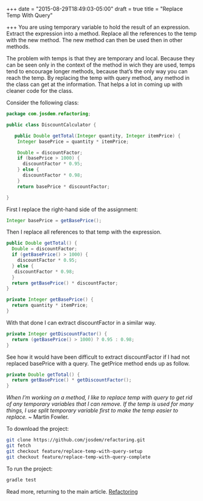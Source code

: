 +++
date = "2015-08-29T18:49:03-05:00"
draft = true
title = "Replace Temp With Query"

+++
You are using temporary variable to hold the result of an expression. Extract the expression into a method. Replace all the references to the temp with the new method. The new method can then be used then in other methods.

The problem with temps is that they are temporary and local. Because they can be seen only in the context of the method in wich they are used, temps tend to encourage longer methods, because that’s the only way you can reach the temp. By replacing the temp with query method, any method in the class can get at the information. That helps a lot in coming up with cleaner code for the class.

Consider the following class:

```java
package com.josdem.refactoring;

public class DiscountCalculator {

   public Double getTotal(Integer quantity, Integer itemPrice) {
    Integer basePrice = quantity * itemPrice;

    Double = discountFactor;
    if (basePrice > 1000) {
      discountFactor * 0.95;
    } else {
      discountFactor * 0.98;
    }
    return basePrice * discountFactor;

}
```

First I replace the right-hand side of the assignment:

```java
Integer basePrice = getBasePrice();
```

Then I replace all references to that temp with the expression.

```java
public Double getTotal() {
  Double = discountFactor;
  if (getBasePrice() > 1000) {
    discountFactor * 0.95;
  } else {
   discountFactor * 0.98;
  }
  return getBasePrice() * discountFactor;
}

private Integer getBasePrice() {
  return quantity * itemPrice;
}
```

With that done I can extract discountFactor in a similar way.

```java
private Integer getDiscountFactor() {
  return (getBasePrice() > 1000) ? 0.95 : 0.98;
}
```

See how it would have been difficult to extract discountFactor if I had not replaced basePrice with a query. The getPrice method ends up as follow.

```java
private Double getTotal() {
  return getBasePrice() * getDiscountFactor();
}
```

*When I’m working on a method, I like to replace temp with query to get rid of any temporary variables that I can remove. If the temp is used for many things, I use split temporary variable first to make the temp easier to replace.* ~ Martin Fowler.

To download the project:

```bash
git clone https://github.com/josdem/refactoring.git
git fetch
git checkout feature/replace-temp-with-query-setup
git checkout feature/replace-temp-with-query-complete
```

To run the project:

```bash
gradle test
```

Read more, returning to the main article. [Refactoring](/techtalk/refactoring)
